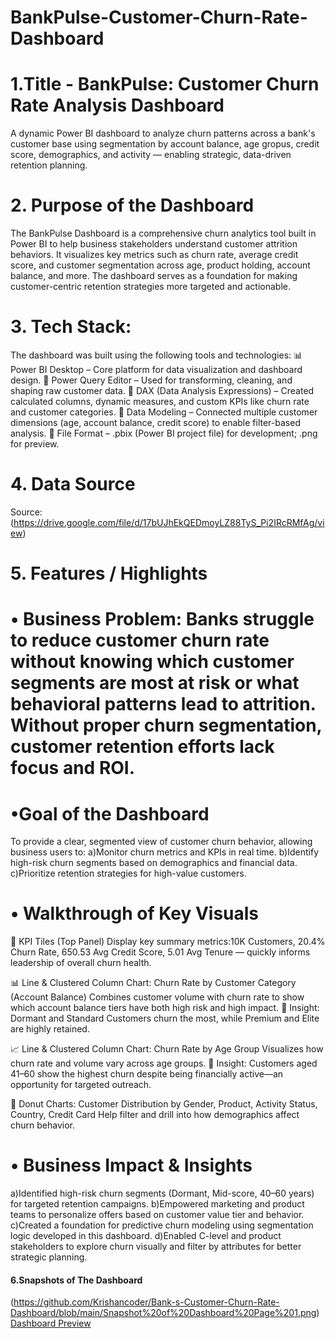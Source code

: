 # BankPulse-Customer-Churn-Rate-Dashboard

# 1.Title - BankPulse: Customer Churn Rate Analysis Dashboard

A dynamic Power BI dashboard to analyze churn patterns across a bank's customer base using segmentation by account balance, age gropus, credit score, demographics, and activity — enabling strategic, data-driven retention planning.

# 2. Purpose of the Dashboard

The BankPulse Dashboard is a comprehensive churn analytics tool built in Power BI to help business stakeholders understand customer attrition behaviors. It visualizes key metrics such as churn rate, average credit score, and customer segmentation across age, product holding, account balance, and more. The dashboard serves as a foundation for making customer-centric retention strategies more targeted and actionable.

# 3. Tech Stack:

The dashboard was built using the following tools and technologies:
📊 Power BI Desktop – Core platform for data visualization and dashboard design.
📂 Power Query Editor – Used for transforming, cleaning, and shaping raw customer data.
🧠 DAX (Data Analysis Expressions) – Created calculated columns, dynamic measures, and custom KPIs like churn rate and customer categories.
🧱 Data Modeling – Connected multiple customer dimensions (age, account balance, credit score) to enable filter-based analysis.
📁 File Format – .pbix (Power BI project file) for development; .png for preview.

# 4. Data Source

Source:(https://drive.google.com/file/d/17bUJhEkQEDmoyLZ88TyS_Pi2IRcRMfAg/view)

# 5. Features / Highlights
   
# • Business Problem: Banks struggle to reduce customer churn rate without knowing which customer segments are most at risk or what behavioral patterns lead to attrition. Without proper churn segmentation, customer retention efforts lack focus and ROI.

# •Goal of the Dashboard
To provide a clear, segmented view of customer churn behavior, allowing business users to:
a)Monitor churn metrics and KPIs in real time.
b)Identify high-risk churn segments based on demographics and financial data.
c)Prioritize retention strategies for high-value customers. 

# • Walkthrough of Key Visuals
📌 KPI Tiles (Top Panel)
Display key summary metrics:10K Customers, 20.4% Churn Rate, 650.53 Avg Credit Score, 5.01 Avg Tenure — quickly informs leadership of overall churn health.

📊 Line & Clustered Column Chart: Churn Rate by Customer Category (Account Balance)
Combines customer volume with churn rate to show which account balance tiers have both high risk and high impact.
📍 Insight: Dormant and Standard Customers churn the most, while Premium and Elite are highly retained.

📈 Line & Clustered Column Chart: Churn Rate by Age Group
Visualizes how churn rate and volume vary across age groups.
📍 Insight: Customers aged 41–60 show the highest churn despite being financially active—an opportunity for targeted outreach.

🧁 Donut Charts: Customer Distribution by Gender, Product, Activity Status, Country, Credit Card
Help filter and drill into how demographics affect churn behavior.

# • Business Impact & Insights
a)Identified high-risk churn segments (Dormant, Mid-score, 40–60 years) for targeted retention campaigns.
b)Empowered marketing and product teams to personalize offers based on customer value tier and behavior.
c)Created a foundation for predictive churn modeling using segmentation logic developed in this dashboard.
d)Enabled C-level and product stakeholders to explore churn visually and filter by attributes for better strategic planning.

#### 6.Snapshots of The Dashboard 
(https://github.com/Krishancoder/Bank-s-Customer-Churn-Rate-Dashboard/blob/main/Snapshot%20of%20Dashboard%20Page%201.png)
[Dashboard Preview](https://github.com/Krishancoder/Bank-s-Customer-Churn-Rate-Dashboard/blob/main/Snapshot%20of%20the%20Dashboard%20Page%202.png)
